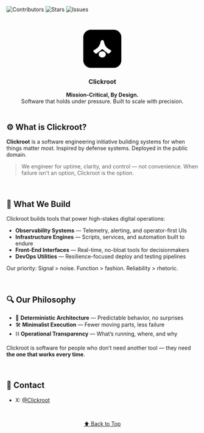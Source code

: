 <a name="readme-top"></a>

<!-- SHIELDS -->

![Contributors][contributors-shield]
![Stars][stars-shield]
![Issues][issues-shield]

<br />
<p align="center">
  <img src="public/assets/clickroot.png" alt="Clickroot Logo" width="100" />
</p>
<h3 align="center">Clickroot</h3>
<p align="center">
  <strong>Mission-Critical, By Design.</strong><br />
  Software that holds under pressure. Built to scale with precision.
  <br /><br />
</p>

## ⚙️ What is Clickroot?

**Clickroot** is a software engineering initiative building systems for when things matter most.
Inspired by defense systems. Deployed in the public domain.

> We engineer for uptime, clarity, and control — not convenience.
> When failure isn't an option, Clickroot is the option.

<br />

## 🧩 What We Build

Clickroot builds tools that power high-stakes digital operations:

* **Observability Systems** — Telemetry, alerting, and operator-first UIs
* **Infrastructure Engines** — Scripts, services, and automation built to endure
* **Front-End Interfaces** — Real-time, no-bloat tools for decisionmakers
* **DevOps Utilities** — Resilience-focused deploy and testing pipelines

Our priority: Signal > noise. Function > fashion. Reliability > rhetoric.

<br />

## 🔍 Our Philosophy

* 🧠 **Deterministic Architecture** — Predictable behavior, no surprises
* 🛠️ **Minimalist Execution** — Fewer moving parts, less failure
* ⛓️ **Operational Transparency** — What’s running, where, and why

Clickroot is software for people who don’t need another tool —
they need **the one that works every time**.

<br />

## 📡 Contact

* X: [@Clickroot](https://x.com/clickroot)

<br />

<p align="center"><a href="#readme-top">⬆️ Back to Top</a></p>

<!-- SHIELD LINK DEFINITIONS -->

[contributors-shield]: https://img.shields.io/github/contributors/owenCTRL/Clickroot.svg?style=for-the-badge
[stars-shield]: https://img.shields.io/github/stars/owenCTRL/Clickroot.svg?style=for-the-badge
[issues-shield]: https://img.shields.io/github/issues/owenCTRL/Clickroot.svg?style=for-the-badge
